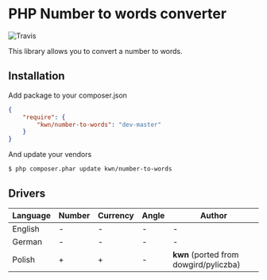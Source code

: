 PHP Number to words converter
=========================

![Travis](https://travis-ci.org/kwn/number-to-words.svg?branch=master)

This library allows you to convert a number to words. 

Installation
------------

Add package to your composer.json

```json
{
    "require": {
        "kwn/number-to-words": "dev-master"
    }
}
```

And update your vendors

```
$ php composer.phar update kwn/number-to-words
```

Drivers
-------

Language | Number | Currency | Angle | Author
---------|--------|----------|-------|-------
English  | -      | -        | -     | -
German   | -      | -        | -     | -
Polish   | +      | +        | -     | **kwn** (ported from dowgird/pyliczba)
